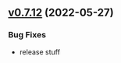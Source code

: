 
<a name="v0.7.12"></a>
## [v0.7.12](https://gitlab.ayedo.de/polycrate/polycrate/compare/v0.7.11...v0.7.12) (2022-05-27)

### Bug Fixes

* release stuff

